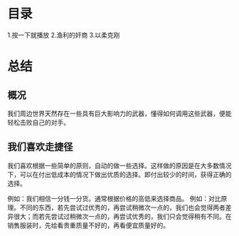 # 目录
1.按一下就播放
2.渔利的奸商
3.以柔克刚

# 总结
## 概况
我们周边世界天然存在一些具有巨大影响力的武器，懂得如何调用这些武器，便能轻松击败自己的对手。

## 我们喜欢走捷径
我们喜欢根据一些简单的原则，自动的做一些选择。这样做的原因是在大多数情况下，可以在付出低成本的情况下做出优质的选择。即付出较少的时间，获得正确的选择。

例如：我们相信一分钱一分货。通常根据价格的高低来选择商品。
例如：对比原理。不同的东西，若先尝试过优秀的，再尝试稍微次一点的，我们也会觉得两者差异很大；而若先尝试过稍微次一点的，再尝试优秀的，我们只会觉得稍有不同。在销售服装时，先给看贵重质量不好的，再看便宜质量好的。
# 
